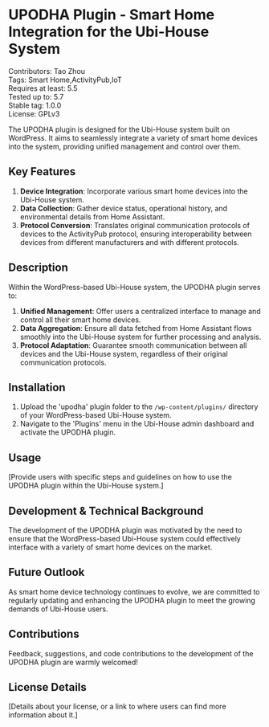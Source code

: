 # UPODHA Plugin - Smart Home Integration for the Ubi-House System

Contributors: Tao Zhou  
Tags: Smart Home,ActivityPub,IoT  
Requires at least: 5.5  
Tested up to: 5.7  
Stable tag: 1.0.0  
License: GPLv3  

The UPODHA plugin is designed for the Ubi-House system built on WordPress. It aims to seamlessly integrate a variety of smart home devices into the system, providing unified management and control over them.

## Key Features

1. **Device Integration**: Incorporate various smart home devices into the Ubi-House system.
2. **Data Collection**: Gather device status, operational history, and environmental details from Home Assistant.
3. **Protocol Conversion**: Translates original communication protocols of devices to the ActivityPub protocol, ensuring interoperability between devices from different manufacturers and with different protocols.

## Description

Within the WordPress-based Ubi-House system, the UPODHA plugin serves to:

1. **Unified Management**: Offer users a centralized interface to manage and control all their smart home devices.
2. **Data Aggregation**: Ensure all data fetched from Home Assistant flows smoothly into the Ubi-House system for further processing and analysis.
3. **Protocol Adaptation**: Guarantee smooth communication between all devices and the Ubi-House system, regardless of their original communication protocols.

## Installation

1. Upload the 'upodha' plugin folder to the `/wp-content/plugins/` directory of your WordPress-based Ubi-House system.
2. Navigate to the 'Plugins' menu in the Ubi-House admin dashboard and activate the UPODHA plugin.

## Usage

[Provide users with specific steps and guidelines on how to use the UPODHA plugin within the Ubi-House system.]

## Development & Technical Background

The development of the UPODHA plugin was motivated by the need to ensure that the WordPress-based Ubi-House system could effectively interface with a variety of smart home devices on the market.

## Future Outlook

As smart home device technology continues to evolve, we are committed to regularly updating and enhancing the UPODHA plugin to meet the growing demands of Ubi-House users.

## Contributions

Feedback, suggestions, and code contributions to the development of the UPODHA plugin are warmly welcomed!

## License Details

[Details about your license, or a link to where users can find more information about it.]

